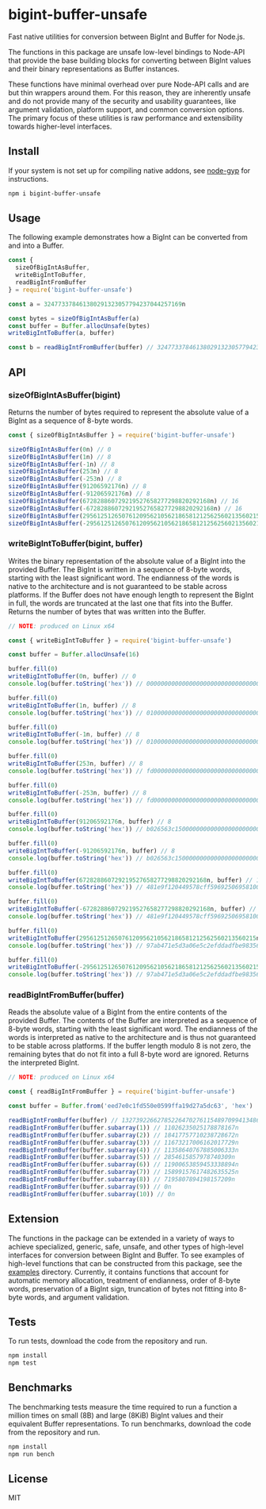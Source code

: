 # bigint-buffer-unsafe

Fast native utilities for conversion between BigInt and Buffer for Node.js.

The functions in this package are unsafe low-level bindings to Node-API
that provide the base building blocks for converting between BigInt values and
their binary representations as Buffer instances.

These functions have minimal overhead over pure Node-API calls and are but
thin wrappers around them. For this reason, they are inherently unsafe and
do not provide many of the security and usability guarantees, like argument
validation, platform support, and common conversion options. The primary focus
of these utilities is raw performance and extensibility towards higher-level
interfaces.

## Install

If your system is not set up for compiling native addons, see [node-gyp]
for instructions.

```sh
npm i bigint-buffer-unsafe
```

## Usage

The following example demonstrates how a BigInt can be converted from and into
a Buffer.

```js
const {
  sizeOfBigIntAsBuffer,
  writeBigIntToBuffer,
  readBigIntFromBuffer
} = require('bigint-buffer-unsafe')

const a = 324773378461380291323057794237044257169n

const bytes = sizeOfBigIntAsBuffer(a)
const buffer = Buffer.allocUnsafe(bytes)
writeBigIntToBuffer(a, buffer)

const b = readBigIntFromBuffer(buffer) // 324773378461380291323057794237044257169n
```

## API

### sizeOfBigIntAsBuffer(bigint)

Returns the number of bytes required to represent the absolute value of
a BigInt as a sequence of 8-byte words.

```js
const { sizeOfBigIntAsBuffer } = require('bigint-buffer-unsafe')

sizeOfBigIntAsBuffer(0n) // 0
sizeOfBigIntAsBuffer(1n) // 8
sizeOfBigIntAsBuffer(-1n) // 8
sizeOfBigIntAsBuffer(253n) // 8
sizeOfBigIntAsBuffer(-253n) // 8
sizeOfBigIntAsBuffer(91206592176n) // 8
sizeOfBigIntAsBuffer(-91206592176n) // 8
sizeOfBigIntAsBuffer(672828860729219527658277298820292168n) // 16
sizeOfBigIntAsBuffer(-672828860729219527658277298820292168n) // 16
sizeOfBigIntAsBuffer(29561251265076120956210562186581212562560213560215n) // 24
sizeOfBigIntAsBuffer(-29561251265076120956210562186581212562560213560215n) // 24
```

### writeBigIntToBuffer(bigint, buffer)

Writes the binary representation of the absolute value of a BigInt into the
provided Buffer. The BigInt is written in a sequence of 8-byte words, starting
with the least significant word. The endianness of the words is native to
the architecture and is not guaranteed to be stable across platforms.
If the Buffer does not have enough length to represent the BigInt in full,
the words are truncated at the last one that fits into the Buffer. Returns
the number of bytes that was written into the Buffer.

```js
// NOTE: produced on Linux x64

const { writeBigIntToBuffer } = require('bigint-buffer-unsafe')

const buffer = Buffer.allocUnsafe(16)

buffer.fill(0)
writeBigIntToBuffer(0n, buffer) // 0
console.log(buffer.toString('hex')) // 00000000000000000000000000000000

buffer.fill(0)
writeBigIntToBuffer(1n, buffer) // 8
console.log(buffer.toString('hex')) // 01000000000000000000000000000000

buffer.fill(0)
writeBigIntToBuffer(-1n, buffer) // 8
console.log(buffer.toString('hex')) // 01000000000000000000000000000000

buffer.fill(0)
writeBigIntToBuffer(253n, buffer) // 8
console.log(buffer.toString('hex')) // fd000000000000000000000000000000

buffer.fill(0)
writeBigIntToBuffer(-253n, buffer) // 8
console.log(buffer.toString('hex')) // fd000000000000000000000000000000

buffer.fill(0)
writeBigIntToBuffer(91206592176n, buffer) // 8
console.log(buffer.toString('hex')) // b026563c150000000000000000000000

buffer.fill(0)
writeBigIntToBuffer(-91206592176n, buffer) // 8
console.log(buffer.toString('hex')) // b026563c150000000000000000000000

buffer.fill(0)
writeBigIntToBuffer(672828860729219527658277298820292168n, buffer) // 16
console.log(buffer.toString('hex')) // 481e9f120449578cff59692506958100

buffer.fill(0)
writeBigIntToBuffer(-672828860729219527658277298820292168n, buffer) // 16
console.log(buffer.toString('hex')) // 481e9f120449578cff59692506958100

buffer.fill(0)
writeBigIntToBuffer(29561251265076120956210562186581212562560213560215n, buffer) // 16
console.log(buffer.toString('hex')) // 97ab471e5d3a06e5c2efddadfbe98356

buffer.fill(0)
writeBigIntToBuffer(-29561251265076120956210562186581212562560213560215n, buffer) // 16
console.log(buffer.toString('hex')) // 97ab471e5d3a06e5c2efddadfbe98356
```

### readBigIntFromBuffer(buffer)

Reads the absolute value of a BigInt from the entire contents of the
provided Buffer. The contents of the Buffer are interpreted as a sequence
of 8-byte words, starting with the least significant word. The endianness
of the words is interpreted as native to the architecture and is thus
not guaranteed to be stable across platforms. If the buffer length modulo 8
is not zero, the remaining bytes that do not fit into a full 8-byte word
are ignored. Returns the interpreted BigInt.

```js
// NOTE: produced on Linux x64

const { readBigIntFromBuffer } = require('bigint-buffer-unsafe')

const buffer = Buffer.from('eed7e0c1fd550e0599ffa19d27a5dc63', 'hex')

readBigIntFromBuffer(buffer) // 132739226627852264702761154897099413486n
readBigIntFromBuffer(buffer.subarray(1)) // 11026235025178878167n
readBigIntFromBuffer(buffer.subarray(2)) // 18417757710238728672n
readBigIntFromBuffer(buffer.subarray(3)) // 11673217006162017729n
readBigIntFromBuffer(buffer.subarray(4)) // 11358640767885006333n
readBigIntFromBuffer(buffer.subarray(5)) // 2854615857978740309n
readBigIntFromBuffer(buffer.subarray(6)) // 11900653859453338894n
readBigIntFromBuffer(buffer.subarray(7)) // 15899157617482635525n
readBigIntFromBuffer(buffer.subarray(8)) // 7195807894198157209n
readBigIntFromBuffer(buffer.subarray(9)) // 0n
readBigIntFromBuffer(buffer.subarray(10)) // 0n
```

## Extension

The functions in the package can be extended in a variety of ways to achieve
specialized, generic, safe, unsafe, and other types of high-level interfaces
for conversion between BigInt and Buffer. To see examples of high-level
functions that can be constructed from this package, see the
[examples] directory. Currently, it contains functions that account for
automatic memory allocation, treatment of endianness, order of 8-byte words,
preservation of a BigInt sign, truncation of bytes not fitting into
8-byte words, and argument validation.

[examples]: ./examples/
[node-gyp]: https://github.com/nodejs/node-gyp

## Tests

To run tests, download the code from the repository and run.

```sh
npm install
npm test
```

## Benchmarks

The benchmarking tests measure the time required to run a function a million
times on small (8B) and large (8KiB) BigInt values and their
equivalent Buffer representations. To run benchmarks, download the code
from the repository and run.

```sh
npm install
npm run bench
```

## License

MIT
